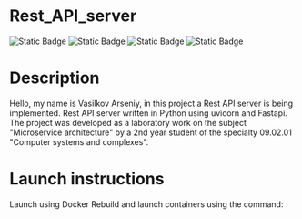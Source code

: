 # Rest_API_server
![Static Badge](https://img.shields.io/badge/python-3670A0?style=for-the-badge&logo=python&logoColor=ffdd54)
![Static Badge](https://img.shields.io/badge/FastAPI-005571?style=for-the-badge&logo=fastapi)
![Static Badge](https://img.shields.io/badge/docker-257bd6?style=for-the-badge&logo=docker&logoColor=white)
![Static Badge](https://img.shields.io/badge/Nginx-009639?logo=nginx&logoColor=white&style=for-the-badge)

# Description
Hello, my name is Vasilkov Arseniy, in this project a Rest API server is being implemented. 
Rest API server written in Python using uvicorn and Fastapi. 
The project was developed as a laboratory work on the subject "Microservice architecture" by a 2nd year student of the specialty 09.02.01 "Computer systems and complexes".

# Launch instructions
Launch using Docker
Rebuild and launch containers using the command:
